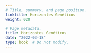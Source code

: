 ```yaml
---
# Title, summary, and page position.
linktitle: Horizontes Genéticos
weight: 020

# Page metadata.
title: Horizontes Genéticos
date: "2022-03-18"
type: book  # Do not modify.
---
```


